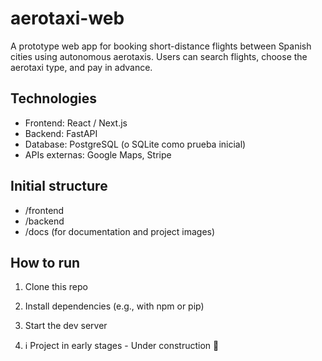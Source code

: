 # aerotaxi-web
A prototype web app for booking short-distance flights between Spanish cities using autonomous aerotaxis. Users can search flights, choose the aerotaxi type, and pay in advance.

## Technologies
- Frontend: React / Next.js
- Backend: FastAPI
- Database: PostgreSQL (o SQLite como prueba inicial)
- APIs externas: Google Maps, Stripe

## Initial structure
- /frontend
- /backend
- /docs (for documentation and project images)

## How to run
1. Clone this repo
2. Install dependencies (e.g., with npm or pip)
3. Start the dev server

4. ℹ️ Project in early stages - Under construction 🚧

